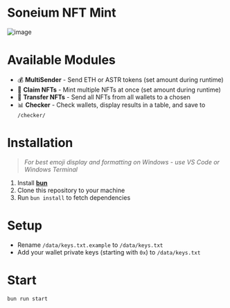 # Soneium NFT Mint

![image](https://github.com/user-attachments/assets/221a108f-5545-41fd-b7dc-cab79d3e8ae1)

# Available Modules

- 💰 **MultiSender** - Send ETH or ASTR tokens (set amount during runtime)
- 🎁 **Claim NFTs** - Mint multiple NFTs at once (set amount during runtime)
- 🛫 **Transfer NFTs** - Send all NFTs from all wallets to a chosen
- 📊 **Checker** - Check wallets, display results in a table, and save to `/checker/`

# Installation

> _For best emoji display and formatting on Windows - use VS Code or Windows Terminal_

1. Install [**bun**](https://bun.sh/)
2. Clone this repository to your machine
3. Run `bun install` to fetch dependencies

# Setup

- Rename `/data/keys.txt.example` to `/data/keys.txt`
- Add your wallet private keys (starting with `0x`) to `/data/keys.txt`

# Start

```bash
bun run start
```
